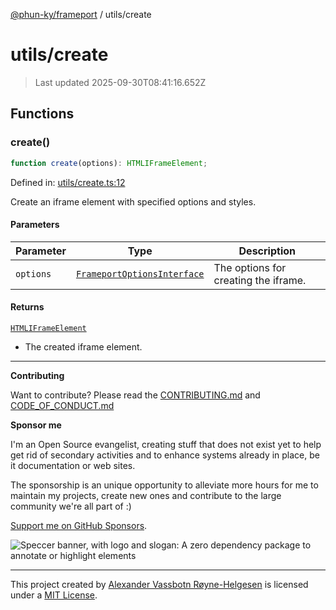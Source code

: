 [@phun-ky/frameport](../README.md) / utils/create

# utils/create

> Last updated 2025-09-30T08:41:16.652Z

## Functions

### create()

```ts
function create(options): HTMLIFrameElement;
```

Defined in: [utils/create.ts:12](https://github.com/phun-ky/frameport/blob/main/src/utils/create.ts#L12)

Create an iframe element with specified options and styles.

#### Parameters

| Parameter | Type                                                                 | Description                          |
| --------- | -------------------------------------------------------------------- | ------------------------------------ |
| `options` | [`FrameportOptionsInterface`](../types.md#frameportoptionsinterface) | The options for creating the iframe. |

#### Returns

[`HTMLIFrameElement`](https://developer.mozilla.org/docs/Web/API/HTMLIFrameElement)

- The created iframe element.

---

**Contributing**

Want to contribute? Please read the [CONTRIBUTING.md](https://github.com/phun-ky/frameport/blob/main/CONTRIBUTING.md) and [CODE_OF_CONDUCT.md](https://github.com/phun-ky/frameport/blob/main/CODE_OF_CONDUCT.md)

**Sponsor me**

I'm an Open Source evangelist, creating stuff that does not exist yet to help get rid of secondary activities and to enhance systems already in place, be it documentation or web sites.

The sponsorship is an unique opportunity to alleviate more hours for me to maintain my projects, create new ones and contribute to the large community we're all part of :)

[Support me on GitHub Sponsors](https://github.com/sponsors/phun-ky).

![Speccer banner, with logo and slogan: A zero dependency package to annotate or highlight elements](https://github.com/phun-ky/frameport/blob/main/public/frameport-banner.png?raw=true)

---

This project created by [Alexander Vassbotn Røyne-Helgesen](http://phun-ky.net) is licensed under a [MIT License](https://choosealicense.com/licenses/mit/).
